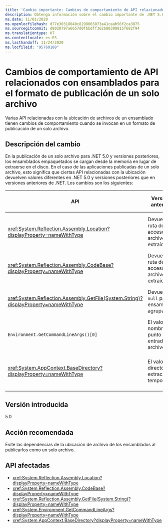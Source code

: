 ```yaml
---
title: 'Cambio importante: Cambios de comportamiento de API relacionados con ensamblados para el formato de publicación de un solo archivo'
description: Obtenga información sobre el cambio importante de .NET 5.0 en las bibliotecas básicas de .NET donde varias API relacionadas con la ubicación de archivos de un ensamblado tienen cambios de comportamiento cuando se invocan en un formato de publicación de un solo archivo.
ms.date: 11/01/2020
ms.openlocfilehash: d77e30318040c8298065073a41caab56f2ca3875
ms.sourcegitcommit: d8020797a6657d0fbbdff362b80300815f682f94
ms.translationtype: HT
ms.contentlocale: es-ES
ms.lasthandoff: 11/24/2020
ms.locfileid: "95760188"
---
```

# <a name="assembly-related-api-behavior-changes-for-single-file-publishing-format"></a>Cambios de comportamiento de API relacionados con ensamblados para el formato de publicación de un solo archivo

Varias API relacionadas con la ubicación de archivos de un ensamblado tienen cambios de comportamiento cuando se invocan en un formato de publicación de un solo archivo.

## <a name="change-description"></a>Descripción del cambio

En la publicación de un solo archivo para .NET 5.0 y versiones posteriores, los ensamblados empaquetados se cargan desde la memoria en lugar de extraerse en el disco. En el caso de las aplicaciones publicadas de un solo archivo, esto significa que ciertas API relacionadas con la ubicación devuelven valores diferentes en .NET 5.0 y versiones posteriores que en versiones anteriores de .NET. Los cambios son los siguientes:

| API | Versiones anteriores | .NET 5.0 y versiones posteriores |
| - | - | - |
| <xref:System.Reflection.Assembly.Location?displayProperty=nameWithType> | Devuelve la ruta de acceso del archivo DLL extraído | Devuelve una cadena vacía para los ensamblados agrupados |
| <xref:System.Reflection.Assembly.CodeBase?displayProperty=nameWithType> | Devuelve la ruta de acceso del archivo DLL extraído | Inicia una excepción para los ensamblados agrupados |
| <xref:System.Reflection.Assembly.GetFile(System.String)?displayProperty=nameWithType> | Devuelve `null` para los ensamblados agrupados | Inicia una excepción para los ensamblados agrupados |
| `Environment.GetCommandLineArgs()[0]` | El valor es el nombre del punto de entrada del archivo DLL | El valor es el nombre del archivo ejecutable del host |
| <xref:System.AppContext.BaseDirectory?displayProperty=nameWithType> | El valor es el directorio de extracción temporal | El valor es el directorio contenedor del archivo ejecutable del host |

## <a name="version-introduced"></a>Versión introducida

5.0

## <a name="recommended-action"></a>Acción recomendada

Evite las dependencias de la ubicación de archivo de los ensamblados al publicarlos como un solo archivo.

## <a name="affected-apis"></a>API afectadas

- <xref:System.Reflection.Assembly.Location?displayProperty=nameWithType>
- <xref:System.Reflection.Assembly.CodeBase?displayProperty=nameWithType>
- <xref:System.Reflection.Assembly.GetFile(System.String)?displayProperty=nameWithType>
- <xref:System.Environment.GetCommandLineArgs?displayProperty=nameWithType>
- <xref:System.AppContext.BaseDirectory?displayProperty=nameWithType>

<!--

### Category

Core .NET libraries

### Affected APIs

- `P:System.Reflection.Assembly.Location`
- `P:System.Reflection.Assembly.CodeBase`
- `M:System.Reflection.Assembly.GetFile(System.String)`
- `M:System.Environment.GetCommandLineArgs`
- `P:System.AppContext.BaseDirectory`

-->
